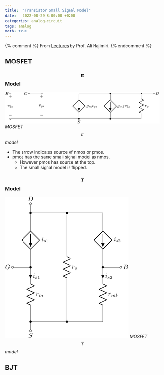 ```yaml
---
title:  "Transistor Small Signal Model"
date:   2022-08-29 8:00:00 +0200
categories: analog-circuit
tags: analog
math: true
---
```


{% comment %}
From [Lectures](https://www.youtube.com/watch?v=I9A9BeGJsEM&t=10s) by Prof. Ali Hajimiri.
{% endcomment %}


## MOSFET

### $$\pi$$ Model

![mosfet-pi-model](/assets/img/2022-08-29-transistor-small-signal-model/example-01.png)
_MOSFET $$\pi$$ model_

- The arrow indicates source of nmos or pmos.
- pmos has the same small signal model as nmos.
  - However pmos has source at the top.
  - The small signal model is flipped.

### $$T$$ Model

![mosfet-t-model](/assets/img/2022-08-29-transistor-small-signal-model/example-02.png)
_MOSFET $$T$$ model_

## BJT

